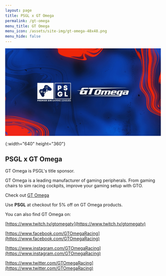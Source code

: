 ```yaml
---
layout: page
title: PSGL x GT Omega
permalink: /gt-omega
menu_title: GT Omega
menu_icon: /assets/site-img/gt-omega-48x48.png
menu_hide: false
---
```


<div class="center">

[![PSGL x GT Omega]](/assets/site-img/psgl-x-gt-omega.png)


[PSGL x GT Omega]: /assets/site-img/psgl-x-gt-omega.png
{:width="640" height="360"}

</div>

## PSGL x GT Omega

GT Omega is PSGL's title sponsor.

GT Omega is a leading manufacturer of gaming peripherals. From gaming chairs to sim racing cockpits, improve your gaming setup with GTO.

Check out [GT Omega](https://www.gtomega.co.uk/?rfsn=6685710.a59c6dc&utm_source=refersion&utm_medium=PSGL)

Use **PSGL** at checkout for 5% off on GT Omega products.

You can also find GT Omega on:

[https://www.twitch.tv/gtomegatv](https://www.twitch.tv/gtomegatv)

[https://www.facebook.com/GTOmegaRacing](https://www.facebook.com/GTOmegaRacing)

[https://www.instagram.com/GTOmegaRacing](https://www.instagram.com/GTOmegaRacing)

[https://www.twitter.com/GTOmegaRacing](https://www.twitter.com/GTOmegaRacing)
